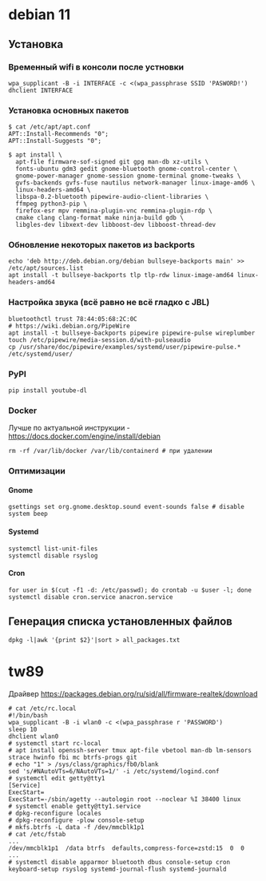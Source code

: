 # debian 11
## Установка
### Временный wifi в консоли после устновки
```
wpa_supplicant -B -i INTERFACE -c <(wpa_passphrase SSID 'PASWORD!')
dhclient INTERFACE
```
### Установка основных пакетов
```
$ cat /etc/apt/apt.conf
APT::Install-Recommends "0";
APT::Install-Suggests "0";

$ apt install \
  apt-file firmware-sof-signed git gpg man-db xz-utils \
  fonts-ubuntu gdm3 gedit gnome-bluetooth gnome-control-center \
  gnome-power-manager gnome-session gnome-terminal gnome-tweaks \
  gvfs-backends gvfs-fuse nautilus network-manager linux-image-amd6 \
  linux-headers-amd64 \
  libspa-0.2-bluetooth pipewire-audio-client-libraries \
  ffmpeg python3-pip \
  firefox-esr mpv remmina-plugin-vnc remmina-plugin-rdp \
  cmake clang clang-format make ninja-build gdb \
  libgles-dev libxext-dev libboost-dev libboost-thread-dev
```
### Обновление некоторых пакетов из backports
```
echo 'deb http://deb.debian.org/debian bullseye-backports main' >> /etc/apt/sources.list
apt install -t bullseye-backports tlp tlp-rdw linux-image-amd64 linux-headers-amd64
```
### Настройка звука (всё равно не всё гладко с JBL)
```
bluetoothctl trust 78:44:05:68:2C:0C
# https://wiki.debian.org/PipeWire
apt install -t bullseye-backports pipewire pipewire-pulse wireplumber
touch /etc/pipewire/media-session.d/with-pulseaudio
cp /usr/share/doc/pipewire/examples/systemd/user/pipewire-pulse.* /etc/systemd/user/
```
### PyPI
```
pip install youtube-dl
```
### Docker
Лучше по актуальной инструкции - https://docs.docker.com/engine/install/debian
```
rm -rf /var/lib/docker /var/lib/containerd # при удалении
```
### Оптимизации
#### Gnome
```
gsettings set org.gnome.desktop.sound event-sounds false # disable system beep
```
#### Systemd
```
systemctl list-unit-files
systemctl disable rsyslog
```
#### Cron
```
for user in $(cut -f1 -d: /etc/passwd); do crontab -u $user -l; done
systemctl disable cron.service anacron.service

```

## Генерация списка установленных файлов
```
dpkg -l|awk '{print $2}'|sort > all_packages.txt
```
# tw89
Драйвер https://packages.debian.org/ru/sid/all/firmware-realtek/download
```
# cat /etc/rc.local 
#!/bin/bash
wpa_supplicant -B -i wlan0 -c <(wpa_passphrase r 'PASSWORD')
sleep 10
dhclient wlan0
# systemctl start rc-local
# apt install openssh-server tmux apt-file vbetool man-db lm-sensors strace hwinfo fbi mc btrfs-progs git
# echo "1" > /sys/class/graphics/fb0/blank
sed 's/#NAutoVTs=6/NAutoVTs=1/' -i /etc/systemd/logind.conf
# systemctl edit getty@tty1
[Service]
ExecStart=
ExecStart=-/sbin/agetty --autologin root --noclear %I 38400 linux
# systemctl enable getty@tty1.service
# dpkg-reconfigure locales
# dpkg-reconfigure -plow console-setup
# mkfs.btrfs -L data -f /dev/mmcblk1p1
# cat /etc/fstab
...
/dev/mmcblk1p1  /data btrfs  defaults,compress-force=zstd:15  0  0
...
# systemctl disable apparmor bluetooth dbus console-setup cron keyboard-setup rsyslog systemd-journal-flush systemd-journald
```
